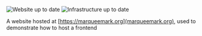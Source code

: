 ![Website up to date](https://github.com/dmattia/marqueemaark/workflows/Upload%20Website/badge.svg)
![Infrastructure up to date](https://github.com/dmattia/marqueemaark/workflows/Update%20Infrastructure/badge.svg)

A website hosted at [https://marqueemark.org](marqueemark.org), used to demonstrate how to host a frontend

